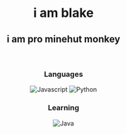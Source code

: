 <div align="center">
  <h1 style="font-weight: bold;">i am blake</h1>
  <h2>i am pro minehut monkey</h2>
  <br/>
  <h3>Languages</h3>
  <div>
    <img alt="Javascript" src="https://img.shields.io/badge/-Javascript-040a16?style=for-the-badge&logo=javascript">
    <img alt="Python" src="https://img.shields.io/badge/-python-040a16?style=for-the-badge&logo=python">
  </div>

  <h3>Learning</h3>
  <div>
    <img alt="Java" src="https://img.shields.io/badge/-JAVA-040a16?style=for-the-badge&logo=java">
  </div>
  
